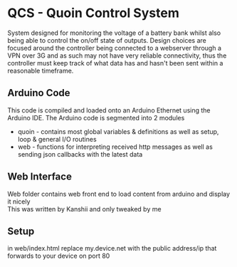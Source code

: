 # QCS - Quoin Control System

System designed for monitoring the voltage of a battery bank whilst also being able to control the on/off state of outputs.
Design choices are focused around the controller being connected to a webserver through a VPN over 3G and as such may not have very reliable connectivity, thus the controller must keep track of what data has and hasn't been sent within a reasonable timeframe.

## Arduino Code
This code is compiled and loaded onto an Arduino Ethernet using the Arduino IDE.
The Arduino code is segmented into 2 modules
- quoin - contains most global variables & definitions as well as setup, loop & general I/O routines
- web   - functions for interpreting received http messages as well as sending json callbacks with the latest data

## Web Interface
Web folder contains web front end to load content from arduino and display it nicely  
This was written by Kanshii and only tweaked by me

## Setup
in web/index.html replace my.device.net with the public address/ip that forwards to your device on port 80
